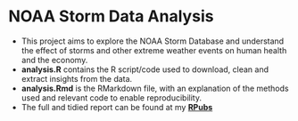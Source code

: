 # NOAA Storm Data Analysis
- This project aims to explore the NOAA Storm Database and understand the effect of storms and other extreme weather events on human health and the economy.
- **analysis.R** contains the R script/code used to download, clean and extract insights from the data.
- **analysis.Rmd** is the RMarkdown file, with an explanation of the methods used and relevant code to enable reproducibility.
- The full and tidied report can be found at my **[RPubs](https://rpubs.com/pranavi/638684)** 
